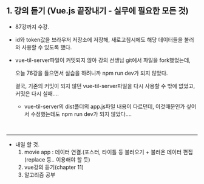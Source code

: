 <h2>1. 강의 듣기 (Vue.js 끝장내기 - 실무에 필요한 모든 것)</h2>

- 87강까지 수강.
- id와 token값을 브라우저 저장소에 저장해, 새로고침시에도 해당 데이터들을 불러와 사용할 수 있도록 했다.

- vue-til-server파일이 커밋되지 않아 강의 선생님 git에서 파일을 fork했었는데, 

  오늘 76강을 들으면서 실습을 하려니까 npm run dev가 되지 않았다.
  
  결국, 기존의 커밋이 되지 않던 vue-til-server파일을 다시 사용할 수 밖에 없었고, 커밋은 다시 실패....
  
  - vue-til-server의 dist폴더의 app.js파일 내용이 다르던데, 이것때문인가 싶어서 수정했는데도 npm run dev가 되지 않았다....

<br/>
<hr/>


- 내일 할 것.
  1. movie app : 데이터 연결.(포스터, 타이틀 등 불러오기 + 불러온 데이터 편집(replace 등.. 이용해야 할 듯)
  2. vue강의 듣기(chapter 11)
  3. 알고리즘 공부
